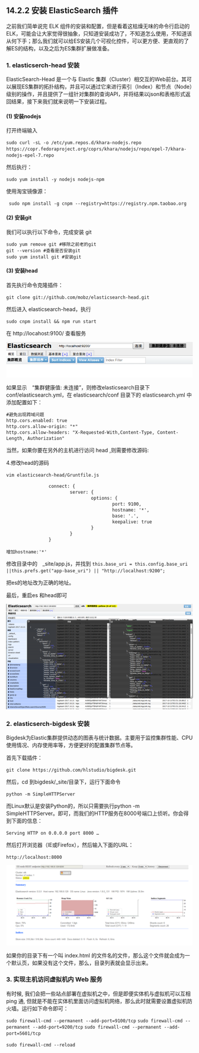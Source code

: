## 14.2.2 安装 ElasticSearch 插件

之前我们简单说完 ELK 组件的安装和配置，但是看着这枯燥无味的命令行启动的ELK，可能会让大家觉得很抽象，只知道安装成功了，不知道怎么使用，不知道该从何下手；那么我们就可以给ES安装几个可视化控件，可以更方便、更直观的了解ES的结构，以及之后为ES集群扩展做准备。

### 1. elasticserch-head 安装
ElasticSearch-Head 是一个与 Elastic 集群（Cluster）相交互的Web前台。其可以展现ES集群的拓扑结构，并且可以通过它来进行索引（Index）和节点（Node）级别的操作，并且提供了一组针对集群的查询API，并将结果以json和表格形式返回结果，接下来我们就来说明一下安装过程。

#### (1) 安装nodejs
打开终端输入

`sudo curl -sL -o /etc/yum.repos.d/khara-nodejs.repo https://copr.fedoraproject.org/coprs/khara/nodejs/repo/epel-7/khara-nodejs-epel-7.repo`

然后执行：

`sudo yum install -y nodejs nodejs-npm`

使用淘宝镜像源：

` sudo npm install -g cnpm --registry=https://registry.npm.taobao.org`

#### (2) 安装git
我们可以执行以下命令，完成安装 git
```
sudo yum remove git #移除之前老的git
git --version #查看是否安装git
sudo yum install git #安装git
```
#### (3) 安装head
首先执行命令克隆插件：

`git clone git://github.com/mobz/elasticsearch-head.git`

然后进入 elasticsearch-head，执行

`sudo cnpm install && npm run start`

在 http://locahost:9100/ 查看服务

![](/assets/jiqunweilianjie.png)

如果显示　“集群健康值: 未连接”，则修改elasticsearch目录下 conf/elasticsearch.yml，在 elasticsearch/conf 目录下的 elasticsearch.yml 中添加配置如下：

```
#避免出现跨域问题
http.cors.enabled: true
http.cors.allow-origin: "*"
http.cors.allow-headers: "X-Requested-With,Content-Type, Content-Length, Authorization"
```
当然，如果你要在另外的主机进行访问 head ,则需要修改源码:

4.修改head的源码

`vim elasticsearch-head/Gruntfile.js`

```
                connect: {
                        server: {
                                options: {
                                        port: 9100,
                                        hostname: '*',
                                        base: '.',
                                        keepalive: true
                                }
                        }
                }

增加hostname:'*'
```
修改目录中的　_site/app.js，并找到
`this.base_uri = this.config.base_uri ||this.prefs.get("app-base_uri") || "http://localhost:9200";`

把es的地址改为正确的地址。

最后，重启es 和head即可

![](/assets/headyilang.png)

### 2. elasticserch-bigdesk 安装
Bigdesk为Elastic集群提供动态的图表与统计数据。主要用于监控集群性能、CPU使用情况、内存使用率等，方便更好的配置集群节点等。

首先下载插件：

`git clone https://github.com/hlstudio/bigdesk.git`

然后，cd 到bigdesk/_site/目录下，运行下面命令

`python -m SimpleHTTPServer`

而Linux默认是安装Python的，所以只需要执行python -m SimpleHTTPServer。即可，而我们的HTTP服务在8000号端口上侦听。你会得到下面的信息：

`Serving HTTP on 0.0.0.0 port 8000 …`

然后打开浏览器（IE或Firefox），然后输入下面的URL：

`http://localhost:8000`

![](/assets/node88888.png)

如果你的目录下有一个叫 index.html 的文件名的文件，那么这个文件就会成为一个默认页，如果没有这个文件，那么，目录列表就会显示出来。

### 3. 实现主机访问虚拟机内 Web 服务

有时候, 我们会把一些站点部署在虚拟机之中，但是即便实体机与虚拟机可以互相 ping 通, 但就是不能在实体机里面访问虚拟机网络，那么此时就需要设置虚拟机防火墙。运行如下命令即可：

`sudo firewall-cmd --permanent --add-port=9100/tcp`
`sudo firewall-cmd --permanent --add-port=9200/tcp`
`sudo firewall-cmd --permanent --add-port=5601/tcp`

`sudo firewall-cmd --reload`
